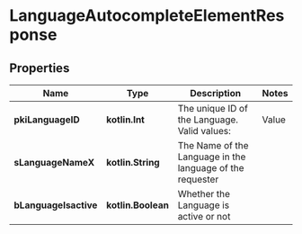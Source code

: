 
# LanguageAutocompleteElementResponse

## Properties
Name | Type | Description | Notes
------------ | ------------- | ------------- | -------------
**pkiLanguageID** | **kotlin.Int** | The unique ID of the Language.  Valid values:  |Value|Description| |-|-| |1|French| |2|English| | 
**sLanguageNameX** | **kotlin.String** | The Name of the Language in the language of the requester | 
**bLanguageIsactive** | **kotlin.Boolean** | Whether the Language is active or not | 



